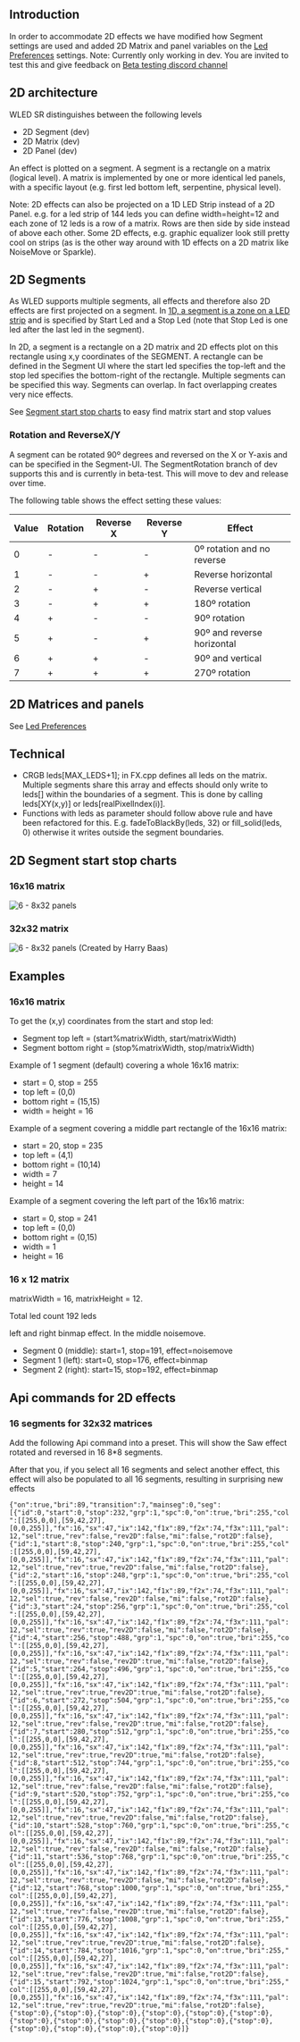 ## Introduction

In order to accommodate 2D effects we have modified how Segment settings are used and added 2D Matrix and panel variables on the [Led Preferences](https://moonmodules.github.io/WLED-Docs/WLEDSR/LED-Preferences) settings.
Note: Currently only working in dev. You are invited to test this and give feedback on [Beta testing discord channel](https://discord.com/channels/700041398778331156/700701772838207640)

## 2D architecture

WLED SR distinguishes between the following levels
* 2D Segment (dev)
* 2D Matrix (dev)
* 2D Panel (dev)

An effect is plotted on a segment. A segment is a rectangle on a matrix (logical level). A matrix is implemented by one or more identical led panels,  with a specific layout (e.g. first led bottom left, serpentine, physical level).

Note: 2D effects can also be projected on a 1D LED Strip instead of a 2D Panel. e.g. for a led strip of 144 leds you can define width=height=12 and each zone of 12 leds is a row of a matrix. Rows are then side by side instead of above each other. Some 2D effects, e.g. graphic equalizer look still pretty cool on strips (as is the other way around with 1D effects on a 2D matrix like NoiseMove or Sparkle).

## 2D Segments
As WLED supports multiple segments, all effects and therefore also 2D effects are first projected on a segment. In [1D, a segment is a zone on a LED strip](https://github.com/Aircoookie/WLED/wiki/Segments) and is specified by Start Led and a Stop Led (note that Stop Led is one led after the last led in the segment).

In 2D, a segment is a rectangle on a 2D matrix and 2D effects plot on this rectangle using x,y coordinates of the SEGMENT.
A rectangle can be defined in the Segment UI where the start led specifies the top-left and the stop led specifies the bottom-right of the rectangle.
Multiple segments can be specified this way. Segments can overlap. In fact overlapping creates very nice effects.

See [Segment start stop charts](https://moonmodules.github.io/WLED-Docs/WLEDSR/2D-Support#2d-segment-start-stop-charts) to easy find matrix start and stop values

### Rotation and ReverseX/Y
A segment can be rotated 90º degrees and reversed on the X or Y-axis and can be specified in the Segment-UI. The SegmentRotation branch of dev supports this and is currently in beta-test. This will move to dev and release over time.

The following table shows the effect setting these values:

|Value | Rotation | Reverse X | Reverse Y| Effect|
|---|---|---|---|---|
0|-|-|-|0º rotation and no reverse
1|-|-|+|Reverse horizontal
2|-|+|-|Reverse vertical
3|-|+|+|180º rotation
4|+|-|-|90º rotation
5|+|-|+|90º and reverse horizontal
6|+|+|-|90º and vertical
7|+|+|+|270º rotation

## 2D Matrices and panels

See [Led Preferences](https://moonmodules.github.io/WLED-Docs/WLEDSR/LED-Preferences)

## Technical

* CRGB leds[MAX_LEDS+1]; in FX.cpp defines all leds on the matrix. Multiple segments share this array and effects should only write to leds[] within the boundaries of a segment. This is done by calling leds[XY(x,y)] or leds[realPixelIndex(i)].
* Functions with leds as parameter should follow above rule and have been refactored for this. E.g. fadeToBlackBy(leds, 32) or fill_solid(leds, 0) otherwise it writes outside the segment boundaries. 

## 2D Segment start stop charts
### 16x16 matrix
![6 - 8x32 panels](https://github.com/atuline/WLED/blob/assets/media/2Dsegmentstartstop1616.png?raw=true)

### 32x32 matrix
![6 - 8x32 panels](https://github.com/atuline/WLED/blob/assets/media/2Dsegmentstartstop3232.png?raw=true)
(Created by Harry Baas)

## Examples

### 16x16 matrix
To get the (x,y) coordinates from the start and stop led:
* Segment top left = (start%matrixWidth, start/matrixWidth)
* Segment bottom right = (stop%matrixWidth, stop/matrixWidth)

Example of 1 segment (default) covering a whole 16x16 matrix:
* start = 0, stop = 255
* top left = (0,0)
* bottom right = (15,15)
* width = height = 16

Example of a segment covering a middle part rectangle of the 16x16 matrix:
* start = 20, stop = 235
* top left = (4,1)
* bottom right = (10,14)
* width = 7
* height = 14

Example of a segment covering the left part of the 16x16 matrix:
* start = 0, stop = 241
* top left = (0,0)
* bottom right = (0,15)
* width = 1
* height = 16

### 16 x 12 matrix

matrixWidth = 16, matrixHeight = 12.

Total led count 192 leds

left and right binmap effect. In the middle noisemove.

* Segment 0 (middle): start=1, stop=191, effect=noisemove
* Segment 1 (left): start=0, stop=176, effect=binmap
* Segment 2 (right): start=15, stop=192, effect=binmap

## Api commands for 2D effects
### 16 segments for 32x32 matrices
Add the following Api command into a preset. This will show the Saw effect rotated and reversed in 16 8*8 segments. 

After that you, if you select all 16 segments and select another effect, this effect will also be populated to all 16 segments, resulting in surprising new effects


`{"on":true,"bri":89,"transition":7,"mainseg":0,"seg":[{"id":0,"start":0,"stop":232,"grp":1,"spc":0,"on":true,"bri":255,"col":[[255,0,0],[59,42,27],[0,0,255]],"fx":16,"sx":47,"ix":142,"f1x":89,"f2x":74,"f3x":111,"pal":12,"sel":true,"rev":false,"rev2D":false,"mi":false,"rot2D":false},{"id":1,"start":8,"stop":240,"grp":1,"spc":0,"on":true,"bri":255,"col":[[255,0,0],[59,42,27],[0,0,255]],"fx":16,"sx":47,"ix":142,"f1x":89,"f2x":74,"f3x":111,"pal":12,"sel":true,"rev":true,"rev2D":false,"mi":false,"rot2D":false},{"id":2,"start":16,"stop":248,"grp":1,"spc":0,"on":true,"bri":255,"col":[[255,0,0],[59,42,27],[0,0,255]],"fx":16,"sx":47,"ix":142,"f1x":89,"f2x":74,"f3x":111,"pal":12,"sel":true,"rev":false,"rev2D":false,"mi":false,"rot2D":false},{"id":3,"start":24,"stop":256,"grp":1,"spc":0,"on":true,"bri":255,"col":[[255,0,0],[59,42,27],[0,0,255]],"fx":16,"sx":47,"ix":142,"f1x":89,"f2x":74,"f3x":111,"pal":12,"sel":true,"rev":true,"rev2D":false,"mi":false,"rot2D":false},{"id":4,"start":256,"stop":488,"grp":1,"spc":0,"on":true,"bri":255,"col":[[255,0,0],[59,42,27],[0,0,255]],"fx":16,"sx":47,"ix":142,"f1x":89,"f2x":74,"f3x":111,"pal":12,"sel":true,"rev":false,"rev2D":true,"mi":false,"rot2D":false},{"id":5,"start":264,"stop":496,"grp":1,"spc":0,"on":true,"bri":255,"col":[[255,0,0],[59,42,27],[0,0,255]],"fx":16,"sx":47,"ix":142,"f1x":89,"f2x":74,"f3x":111,"pal":12,"sel":true,"rev":true,"rev2D":true,"mi":false,"rot2D":false},{"id":6,"start":272,"stop":504,"grp":1,"spc":0,"on":true,"bri":255,"col":[[255,0,0],[59,42,27],[0,0,255]],"fx":16,"sx":47,"ix":142,"f1x":89,"f2x":74,"f3x":111,"pal":12,"sel":true,"rev":false,"rev2D":true,"mi":false,"rot2D":false},{"id":7,"start":280,"stop":512,"grp":1,"spc":0,"on":true,"bri":255,"col":[[255,0,0],[59,42,27],[0,0,255]],"fx":16,"sx":47,"ix":142,"f1x":89,"f2x":74,"f3x":111,"pal":12,"sel":true,"rev":true,"rev2D":true,"mi":false,"rot2D":false},{"id":8,"start":512,"stop":744,"grp":1,"spc":0,"on":true,"bri":255,"col":[[255,0,0],[59,42,27],[0,0,255]],"fx":16,"sx":47,"ix":142,"f1x":89,"f2x":74,"f3x":111,"pal":12,"sel":true,"rev":false,"rev2D":false,"mi":false,"rot2D":false},{"id":9,"start":520,"stop":752,"grp":1,"spc":0,"on":true,"bri":255,"col":[[255,0,0],[59,42,27],[0,0,255]],"fx":16,"sx":47,"ix":142,"f1x":89,"f2x":74,"f3x":111,"pal":12,"sel":true,"rev":true,"rev2D":false,"mi":false,"rot2D":false},{"id":10,"start":528,"stop":760,"grp":1,"spc":0,"on":true,"bri":255,"col":[[255,0,0],[59,42,27],[0,0,255]],"fx":16,"sx":47,"ix":142,"f1x":89,"f2x":74,"f3x":111,"pal":12,"sel":true,"rev":false,"rev2D":false,"mi":false,"rot2D":false},{"id":11,"start":536,"stop":768,"grp":1,"spc":0,"on":true,"bri":255,"col":[[255,0,0],[59,42,27],[0,0,255]],"fx":16,"sx":47,"ix":142,"f1x":89,"f2x":74,"f3x":111,"pal":12,"sel":true,"rev":true,"rev2D":false,"mi":false,"rot2D":false},{"id":12,"start":768,"stop":1000,"grp":1,"spc":0,"on":true,"bri":255,"col":[[255,0,0],[59,42,27],[0,0,255]],"fx":16,"sx":47,"ix":142,"f1x":89,"f2x":74,"f3x":111,"pal":12,"sel":true,"rev":false,"rev2D":true,"mi":false,"rot2D":false},{"id":13,"start":776,"stop":1008,"grp":1,"spc":0,"on":true,"bri":255,"col":[[255,0,0],[59,42,27],[0,0,255]],"fx":16,"sx":47,"ix":142,"f1x":89,"f2x":74,"f3x":111,"pal":12,"sel":true,"rev":true,"rev2D":true,"mi":false,"rot2D":false},{"id":14,"start":784,"stop":1016,"grp":1,"spc":0,"on":true,"bri":255,"col":[[255,0,0],[59,42,27],[0,0,255]],"fx":16,"sx":47,"ix":142,"f1x":89,"f2x":74,"f3x":111,"pal":12,"sel":true,"rev":false,"rev2D":true,"mi":false,"rot2D":false},{"id":15,"start":792,"stop":1024,"grp":1,"spc":0,"on":true,"bri":255,"col":[[255,0,0],[59,42,27],[0,0,255]],"fx":16,"sx":47,"ix":142,"f1x":89,"f2x":74,"f3x":111,"pal":12,"sel":true,"rev":true,"rev2D":true,"mi":false,"rot2D":false},{"stop":0},{"stop":0},{"stop":0},{"stop":0},{"stop":0},{"stop":0},{"stop":0},{"stop":0},{"stop":0},{"stop":0},{"stop":0},{"stop":0},{"stop":0},{"stop":0},{"stop":0},{"stop":0}]}`

